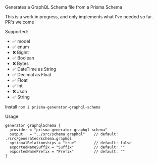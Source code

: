 Generates a GraphQL Schema file from a Prisma Schema

This is a work in progress, and only implements what I've needed so far.  PR's welcome

Supported:
- ✅ model
- ✅ enum
- ❌ BigInt
- ✅ Boolean
- ❌ Bytes
- ✅ DateTime as String
- ✅ Decimal as Float
- ✅ Float
- ✅ Int
- ❌ Json
- ✅ String

Install
`npm i prisma-generator-graphql-schema`

Usage
```
generator graphqlSchema {
  provider = "prisma-generator-graphql-schema"
  output   = "../src/schema.graphql"    // default: ./src/generated/schema.graphql
  optionalRelationships = "true"        // default: false
  exportedNameSuffix = "Suffix"         // default: ""
  exportedNamePrefix = "Prefix"         // default: ""
}
```